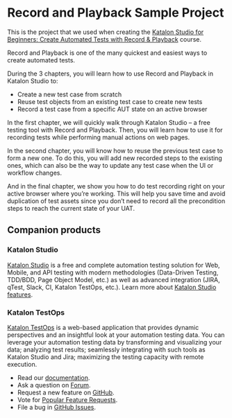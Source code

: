 # Record and Playback Sample Project

This is the project that we used when creating the [Katalon Studio for Beginners: Create Automated Tests with Record & Playback](https://academy.katalon.com/courses/record-playback-testing/?utm_source=github&utm_medium=prj) course.

Record and Playback is one of the many quickest and easiest ways to create automated tests.

During the 3 chapters, you will learn how to use Record and Playback in Katalon Studio to:

* Create a new test case from scratch
* Reuse test objects from an existing test case to create new tests
* Record a test case from a specific AUT state on an active browser

In the first chapter, we will quickly walk through Katalon Studio – a free testing tool with Record and Playback. Then, you will learn how to use it for recording tests while performing manual actions on web pages.

In the second chapter, you will know how to reuse the previous test case to form a new one. To do this, you will add new recorded steps to the existing ones, which can also be the way to update any test case when the UI or workflow changes.

And in the final chapter, we show you how to do test recording right on your active browser where you’re working. This will help you save time and avoid duplication of test assets since you don’t need to record all the precondition steps to reach the current state of your UAT.


## Companion products

### Katalon Studio
[Katalon Studio](https://www.katalon.com) is a free and complete automation testing solution for Web, Mobile, and API testing with modern methodologies (Data-Driven Testing, TDD/BDD, Page Object Model, etc.) as well as advanced integration (JIRA, qTest, Slack, CI, Katalon TestOps, etc.). Learn more about [Katalon Studio features](https://www.katalon.com/features/).

### Katalon TestOps

[Katalon TestOps](https://testops.katalon.io) is a web-based application that provides dynamic perspectives and an insightful look at your automation testing data. You can leverage your automation testing data by transforming and visualizing your data; analyzing test results; seamlessly integrating with such tools as Katalon Studio and Jira; maximizing the testing capacity with remote execution.

* Read our [documentation](https://docs.katalon.com/katalon-analytics/docs/overview.html).
* Ask a question on [Forum](https://forum.katalon.com/categories/katalon-analytics).
* Request a new feature on [GitHub](CONTRIBUTING.md).
* Vote for [Popular Feature Requests](https://github.com/katalon-analytics/katalon-analytics/issues?q=is%3Aopen+is%3Aissue+label%3Afeature-request+sort%3Areactions-%2B1-desc).
* File a bug in [GitHub Issues](https://github.com/katalon-analytics/katalon-analytics/issues).